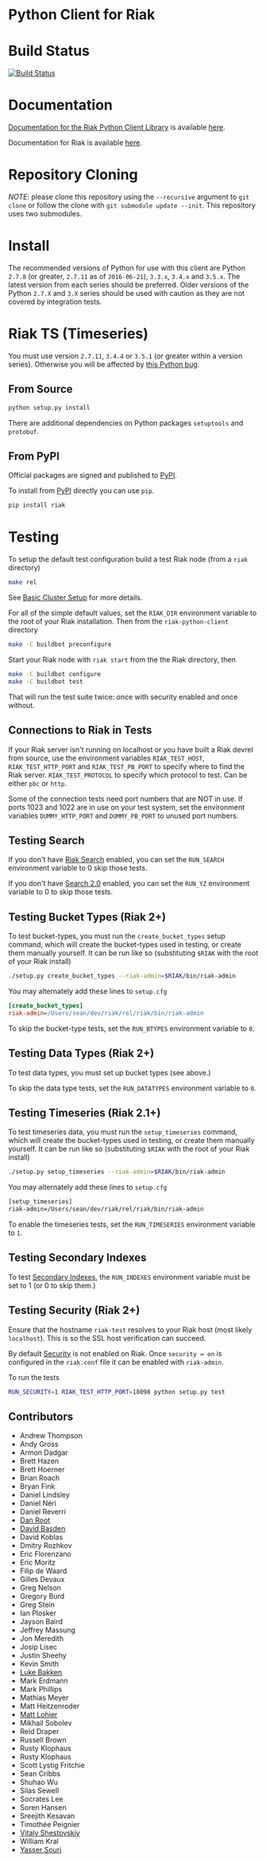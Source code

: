 Python Client for Riak
======================

Build Status
============

[![Build Status](https://travis-ci.org/basho/riak-python-client.svg?branch=master)](https://travis-ci.org/basho/riak-python-client)

Documentation
=============

[Documentation for the Riak Python Client Library](http://basho.github.io/riak-python-client/index.html) is available [here](http://basho.github.io/riak-python-client/index.html).

Documentation for Riak is available [here](http://docs.basho.com/riak/latest).

Repository Cloning
==================

*NOTE*: please clone this repository using the `--recursive` argument to `git clone` or follow the clone with `git submodule update --init`. This repository uses two submodules.

Install
=======

The recommended versions of Python for use with this client are Python `2.7.8` (or greater, `2.7.11` as of `2016-06-21`), `3.3.x`, `3.4.x` and `3.5.x`. The latest version from each series should be preferred. Older versions of the Python `2.7.X` and `3.X` series should be used with caution as they are not covered by integration tests.

Riak TS (Timeseries)
===================

You must use version `2.7.11`, `3.4.4` or `3.5.1` (or greater within a version series). Otherwise you will be affected by [this Python bug](https://bugs.python.org/issue23517).

From Source
-----------

```sh
python setup.py install
```

There are additional dependencies on Python packages `setuptools` and `protobuf`.

From PyPI
---------

Official packages are signed and published to [PyPI](https://pypi.python.org/pypi/riak).

To install from [PyPI](https://pypi.python.org/pypi/riak) directly you can use `pip`. 

```sh
pip install riak
```

Testing
=======

To setup the default test configuration build a test Riak node (from a `riak` directory)

```sh
make rel
```

See [Basic Cluster Setup](http://docs.basho.com/riak/latest/ops/building/basic-cluster-setup/) for more details.

For all of the simple default values, set the `RIAK_DIR` environment variable to the root of your Riak installation. Then from the `riak-python-client` directory 

```sh
make -C buildbot preconfigure
```

Start your Riak node with `riak start` from the the Riak directory, then 

```sh
make -C buildbot configure
make -C buildbot test
```

That will run the test suite twice: once with security enabled and once without.

Connections to Riak in Tests
----------------------------

If your Riak server isn't running on localhost or you have built a Riak devrel from source, use the environment variables `RIAK_TEST_HOST`, `RIAK_TEST_HTTP_PORT` and `RIAK_TEST_PB_PORT` to specify where to find the Riak server.  `RIAK_TEST_PROTOCOL` to specify which protocol to test. Can be either `pbc` or `http`.

Some of the connection tests need port numbers that are NOT in use. If ports 1023 and 1022 are in use on your test system, set the environment variables `DUMMY_HTTP_PORT` and `DUMMY_PB_PORT` to unused port numbers.

Testing Search
--------------

If you don't have [Riak Search](http://docs.basho.com/riak/latest/dev/using/search/) enabled, you can set the `RUN_SEARCH` environment variable to 0 skip those tests.

If you don't have [Search 2.0](https://github.com/basho/yokozuna) enabled, you can set the `RUN_YZ` environment variable to 0 to skip those tests.

Testing Bucket Types (Riak 2+)
------------------------------

To test bucket-types, you must run the `create_bucket_types` setup command, which will create the bucket-types used in testing, or create them manually yourself. It can be run like so (substituting `$RIAK` with the root of your Riak install)

```sh
./setup.py create_bucket_types --riak-admin=$RIAK/bin/riak-admin
```

You may alternately add these lines to `setup.cfg`

```ini
[create_bucket_types]
riak-admin=/Users/sean/dev/riak/rel/riak/bin/riak-admin
```

To skip the bucket-type tests, set the `RUN_BTYPES` environment variable to `0`.

Testing Data Types (Riak 2+)
----------------------------

To test data types, you must set up bucket types (see above.)

To skip the data type tests, set the `RUN_DATATYPES` environment variable to `0`.

Testing Timeseries (Riak 2.1+)
------------------------------

To test timeseries data, you must run the `setup_timeseries` command, which will create the bucket-types used in testing, or create them manually yourself. It can be run like so (substituting `$RIAK` with the root of your Riak install)

```sh
./setup.py setup_timeseries --riak-admin=$RIAK/bin/riak-admin
```

You may alternately add these lines to `setup.cfg`

```sh
[setup_timeseries]
riak-admin=/Users/sean/dev/riak/rel/riak/bin/riak-admin
```

To enable the timeseries tests, set the `RUN_TIMESERIES` environment variable to `1`.

Testing Secondary Indexes
-------------------------

To test [Secondary Indexes](http://docs.basho.com/riak/latest/dev/using/2i/), the `RUN_INDEXES` environment variable must be set to 1 (or 0 to skip them.)

Testing Security (Riak 2+)
--------------------------

Ensure that the hostname `riak-test` resolves to your Riak host (most likely `localhost`). This is so the SSL host verification can succeed.

By default [Security](http://docs.basho.com/riak/latest/ops/running/authz/) is not enabled on Riak. Once `security = on` is configured in the `riak.conf` file it can be enabled with `riak-admin`.

To run the tests

```sh
RUN_SECURITY=1 RIAK_TEST_HTTP_PORT=18098 python setup.py test
```

Contributors
--------------------------

* Andrew Thompson
* Andy Gross
* Armon Dadgar
* Brett Hazen
* Brett Hoerner
* Brian Roach
* Bryan Fink
* Daniel Lindsley
* Daniel Néri
* Daniel Reverri
* [Dan Root](https://github.com/daroot)
* [David Basden](https://github.com/dbasden)
* David Koblas
* Dmitry Rozhkov
* Eric Florenzano
* Eric Moritz
* Filip de Waard
* Gilles Devaux
* Greg Nelson
* Gregory Burd
* Greg Stein
* Ian Plosker
* Jayson Baird
* Jeffrey Massung
* Jon Meredith
* Josip Lisec
* Justin Sheehy
* Kevin Smith
* [Luke Bakken](https://github.com/lukebakken)
* Mark Erdmann
* Mark Phillips
* Mathias Meyer
* Matt Heitzenroder
* [Matt Lohier](https://github.com/aquam8)
* Mikhail Sobolev
* Reid Draper
* Russell Brown
* Rusty Klophaus
* Rusty Klophaus
* Scott Lystig Fritchie
* Sean Cribbs
* Shuhao Wu
* Silas Sewell
* Socrates Lee
* Soren Hansen
* Sreejith Kesavan
* Timothée Peignier
* [Vitaly Shestovskiy](https://github.com/lamp0chka)
* William Kral
* [Yasser Souri](https://github.com/yassersouri)

